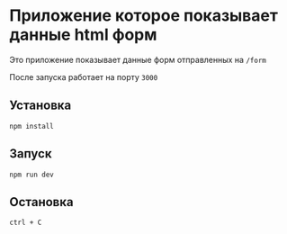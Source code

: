 # Приложение которое показывает данные html форм

Это приложение показывает данные форм отправленных на `/form`

После запуска работает на порту `3000`

## Установка

```npm install```

## Запуск

```npm run dev```

## Остановка

```ctrl + C```
